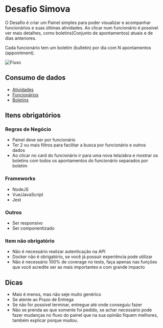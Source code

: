 # Desafio Simova

O Desafio é criar um Painel simples para poder visualizar e acompanhar funcionários e suas últimas atividades. Ao clicar num funcionário é possível ver mais detalhes, como boletins(Conjunto de apontamentos) atuais e de dias anteriores.

Cada funcionário tem um boletim (bulletin) por dia com N apontamentos (appointment).

![Fluxo](assets/images/test_frontend_panel.png)

## Consumo de dados

- [Atividades](/assets/data/activities.json)
- [Funcionários](/assets/data/employees.json)
- [Boletins](/assets/data/bulletins.json)

## Itens obrigatórios

### Regras de Negócio

- Painel deve ser por funcionário
- Ter 2 ou mais filtros para facilitar a busca por funcionário e outros dados
- Ao clicar no card do funcionário ir para uma nova tela/abra e mostrar os boletins com todos os apontamentos do funcionário separados por boletim

### Frameworks

- NodeJS
- Vue/JavaScript
- Jest

### Outros

- Ser responsivo
- Ser componentizado

### Item não obrigatório

- Não é necessário realizar autenticação na API
- Docker não é obrigatório, se você já possuir experiência pode utilizar
- Não é necessário 100% de coverage no tests, faça apenas nas funções que você acredite ser as mais importantes e com grande impacto

## Dicas

- Mais é menos, mas não seje muito genérico
- Se atente ao Prazo de Entrega
- Se não for possível terminar, entregue até onde conseguiu fazer
- Não se prenda ao que somente foi pedido, se achar necessário pode fazer mudanças no fluxo do painel que na sua opinião fiquem melhores, também explicar porque mudou.
